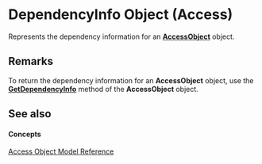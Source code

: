 
# DependencyInfo Object (Access)

Represents the dependency information for an  **[AccessObject](8a770b33-5bff-120a-6707-ca214ee5ced3.md)** object.


## Remarks

To return the dependency information for an  **AccessObject** object, use the **[GetDependencyInfo](33feb9c9-abac-cbe4-acf9-989957f41b7a.md)** method of the **AccessObject** object.


## See also


#### Concepts


[Access Object Model Reference](2de134a4-6c5c-d2a3-8377-f4dd973ba650.md)
